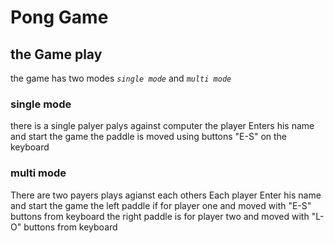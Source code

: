 # Pong Game 
 

## the Game play
the game has two modes *`single mode`* and *`multi mode`*

### single mode
there is a single palyer palys against computer
the player Enters his name and start the game 
the paddle is moved using buttons "E-S" on the keyboard
### multi mode 
There are two payers plays agianst each others
Each player Enter his name and start the game
the left paddle if for player one and moved with "E-S" buttons from keyboard
the right paddle is for player two and moved with "L-O" buttons from keyboard








